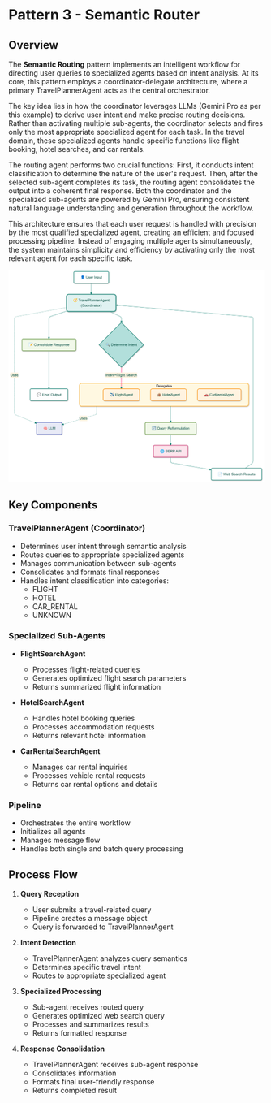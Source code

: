 # Pattern 3 - Semantic Router

## Overview

The **Semantic Routing** pattern implements an intelligent workflow for directing user queries to specialized agents based on intent analysis. At its core, this pattern employs a coordinator-delegate architecture, where a primary TravelPlannerAgent acts as the central orchestrator.

The key idea lies in how the coordinator leverages LLMs (Gemini Pro as per this example) to derive user intent and make precise routing decisions. Rather than activating multiple sub-agents, the coordinator selects and fires only the most appropriate specialized agent for each task. In the travel domain, these specialized agents handle specific functions like flight booking, hotel searches, and car rentals.

The routing agent performs two crucial functions: First, it conducts intent classification to determine the nature of the user's request. Then, after the selected sub-agent completes its task, the routing agent consolidates the output into a coherent final response. Both the coordinator and the specialized sub-agents are powered by Gemini Pro, ensuring consistent natural language understanding and generation throughout the workflow.

This architecture ensures that each user request is handled with precision by the most qualified specialized agent, creating an efficient and focused processing pipeline. Instead of engaging multiple agents simultaneously, the system maintains simplicity and efficiency by activating only the most relevant agent for each specific task.

<p align="center">
    <img src="../../../img/framework/semantic_router.png" alt="Semantic Router" width="1000"/>
</p>

## Key Components

### TravelPlannerAgent (Coordinator)
- Determines user intent through semantic analysis
- Routes queries to appropriate specialized agents
- Manages communication between sub-agents
- Consolidates and formats final responses
- Handles intent classification into categories:
  - FLIGHT
  - HOTEL
  - CAR_RENTAL
  - UNKNOWN

### Specialized Sub-Agents
- **FlightSearchAgent**
  - Processes flight-related queries
  - Generates optimized flight search parameters
  - Returns summarized flight information

- **HotelSearchAgent**
  - Handles hotel booking queries
  - Processes accommodation requests
  - Returns relevant hotel information

- **CarRentalSearchAgent**
  - Manages car rental inquiries
  - Processes vehicle rental requests
  - Returns car rental options and details

### Pipeline
- Orchestrates the entire workflow
- Initializes all agents
- Manages message flow
- Handles both single and batch query processing

## Process Flow

1. **Query Reception**
   - User submits a travel-related query
   - Pipeline creates a message object
   - Query is forwarded to TravelPlannerAgent

2. **Intent Detection**
   - TravelPlannerAgent analyzes query semantics
   - Determines specific travel intent
   - Routes to appropriate specialized agent

3. **Specialized Processing**
   - Sub-agent receives routed query
   - Generates optimized web search query
   - Processes and summarizes results
   - Returns formatted response

4. **Response Consolidation**
   - TravelPlannerAgent receives sub-agent response
   - Consolidates information
   - Formats final user-friendly response
   - Returns completed result
